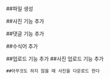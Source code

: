 ##파일 생성

##사진 기능 추가

##댓글 기능 추가

##수식어 추가

##업로드 기능 추가
    ##사진 업로드 기능 추가

    ##아무것도 하지 않을 때 사진을 다운로드 한다

